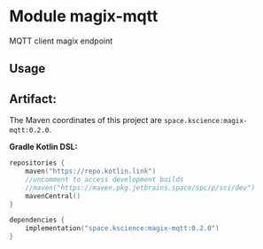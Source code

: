 # Module magix-mqtt

MQTT client magix endpoint

## Usage

## Artifact:

The Maven coordinates of this project are `space.kscience:magix-mqtt:0.2.0`.

**Gradle Kotlin DSL:**
```kotlin
repositories {
    maven("https://repo.kotlin.link")
    //uncomment to access development builds
    //maven("https://maven.pkg.jetbrains.space/spc/p/sci/dev")
    mavenCentral()
}

dependencies {
    implementation("space.kscience:magix-mqtt:0.2.0")
}
```
